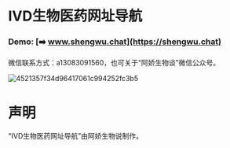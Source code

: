 IVD生物医药网址导航
===
### Demo: [➡️ www.shengwu.chat](https://shengwu.chat)

微信联系方式：a13083091560，也可关于“阿娇生物谈”微信公众号。

![4521357f34d96417061c994252fc3b5](https://github.com/xiaoheyiyan/WebStackPage.github.io/assets/140968865/f835d993-4d6b-4e67-9eb9-8c04262c0ee1)


声明
===
"IVD生物医药网址导航”由阿娇生物说制作。


